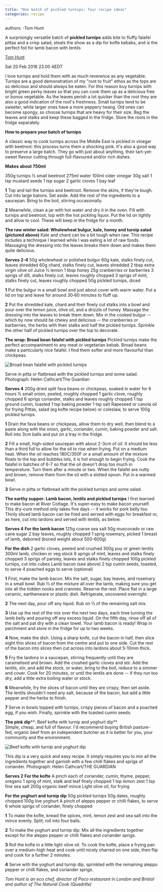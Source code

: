 ```yaml
---
title: "One batch of pickled turnips; four recipe ideas"
categories: recipe
---
```

authors:
-Tom Hunt

A surprisingly versatile batch of **pickled turnips** adds bite to fluffy falafel pittas and a crisp salad, steals the show as a dip for kofte kebabs, and is the perfect foil for lamb bacon with lentils

[Tom Hunt](https://www.theguardian.com/profile/tom-hunt)

Sat 20 Feb 2016 23.00 AEDT


I love turnips and hold them with as much reverence as any vegetable. Turnips are a good demonstration of my "root to fruit" ethos as the tops are so delicious and should always be eaten. For this reason buy turnips with bright green perky leaves so that you can cook them up as a delicious free or bonus vegetable. As the leaves perish a lot quicker than the root they are also a good indication of the root's freshness. Small turnips tend to be sweeter, while larger ones have a more peppery twang. Old ones can become spongy, so choose turnips that are heavy for their size. Bag the leaves and stalks and keep these bagged in the fridge. Store the roots in the fridge separately.

**How to prepare your batch of turnips**


A classic way to cook turnips across the Middle East is pickled in vinegar with beetroot: this process turns them a shocking pink. It's also a good way to preserve a large batch. They go with just about anything, their tart-yet-sweet flavour cutting through full-flavoured and/or rich dishes.

**Makes about 750ml**

350g turnips
½ small beetroot
275ml water
100ml cider vinegar
30g salt
1 tsp mustard seeds
1 tsp sugar
2 garlic cloves
1 bay leaf

**1** Top and tail the turnips and beetroot. Remove the skins, if they're tough. Cut into large batons. Set aside. Add the rest of the ingredients to a saucepan. Bring to the boil, stirring occasionally.

**2** Meanwhile, clean a jar with hot water and dry it in the oven. Fill with turnips and beetroot, top with the hot pickling liquor. Put the lid on tightly and allow to cool. These will keep in the fridge for a month.

**The raw winter salad: Wholewheat bulgur, kale, honey and turnip salad (pictured above)**
Kale and chard can be a bit tough when raw. This recipe includes a technique I learned while I was eating a lot of raw foods. Massaging the dressing into the leaves breaks them down and makes them quite delicious.

**Serves 2-4**
50g wholewheat or polished bulgur
60g kale, stalks finely cut, leaves shredded
60g chard, stalks finely cut, leaves shredded
2 tbsp extra virgin olive oil
Juice ½ lemon
1 tbsp honey
25g cranberries or barberries
3 sprigs of dill, stalks finely cut, leaves roughly chopped
3 sprigs of mint, stalks finely cut, leaves roughly chopped
50g pickled turnips, diced

**1** Put the bulgur in a small bowl and just about cover with warm water. Put a lid on top and leave for around 30‑60 minutes to fluff up.

**2** Put the shredded kale, chard and their finely cut stalks into a bowl and pour over the lemon juice, olive oil, and a drizzle of honey. Massage the dressing into the leaves to break them down. Mix in the cooked bulgur -- which by now should be chewy and delicious -- the cranberries or barberries, the herbs with their stalks and half the pickled turnips. Sprinkle the other half of pickled turnips over the top to decorate.

**The wrap: Broad bean falafel with pickled turnips**
Pickled turnips make the perfect accompaniment to any meat or vegetarian kebab. Broad beans make a particularly nice falafel. I find them softer and more flavourful than chickpeas.

![Broad bean falafel with pickled turnips](https://i.guim.co.uk/img/media/d77cf1e0469f4bfadccc68004549df5d6161fbd9/0_388_5568_3341/master/5568.jpg?width=445&dpr=1&s=none)

Serve in pitta or flatbread with the pickled turnips and some salad. Photograph: Helen Cathcart/The Guardian

**Serves 4**
200g dried split fava beans or chickpeas, soaked in water for 6 hours
½ small onion, peeled, roughly chopped
1 garlic clove, roughly chopped
6 sprigs coriander, stalks and leaves roughly chopped
1 tsp ground cumin, toasted
1 tsp baking powder
1 tsp salt
Rapeseed or canola oil for frying
Pittas, salad (eg kofte recipe below) or coleslaw, to serve
100g pickled turnips

**1** Drain the fava beans or chickpeas, allow them to dry well, then blend to a paste along with the onion, garlic, coriander, cumin, baking powder and salt. Roll into 3cm balls and put on a tray in the fridge.

**2** Fill a small, high-sided saucepan with about 2-3cm of oil. It should be less than a third full to allow for the oil to rise when frying. Put on a medium heat. When the oil reaches 180C/350F or a small amount of the mixture floats to the top and bubbles lots, it is hot enough to begin frying. Cook the falafel in batches of 6-7 so that the oil doesn't drop too much in temperature. Turn them after a minute or two. When the falafel are nutty and brown, remove them from the oil with a slotted spoon. Put in a warmed bowl.

**3** Serve in pitta or flatbread with the pickled turnips and some salad.

**The earthy supper: Lamb bacon, lentils and pickled turnips**
I first learned to make bacon at River Cottage. It's super-easy to make bacon yourself. This dry-cure method only takes five days -- it works for pork belly too. Thinly sliced lamb bacon can be fried and served with eggs for breakfast or, as here, cut into lardons and served with lentils, as below.

**Serves 4**
**For the lamb bacon**
125g coarse sea salt
50g muscovado or raw cane sugar
2 bay leaves, roughly chopped
1 sprig rosemary, picked
1 breast of lamb, deboned (boned weight about 500-600g)

**For the dish**
2 garlic cloves, peeled and crushed
300g puy or green lentils
300ml lamb, chicken or veg stock
6 sprigs of mint, leaves and stalks finely chopped
3 sprigs of parsley, leaves and stalks finely chopped
100g pickled turnips, cut into cubes
Lamb bacon (see above)
2 tsp cumin seeds, toasted, to serve
4 poached eggs to serve (optional)

**1** First, make the lamb bacon. Mix the salt, sugar, bay leaves, and rosemary in a small bowl. Rub ⅓ of the mixture all over the lamb, making sure you get into all the hidden nooks and crannies. Reserve the rest. Place flat in a large ceramic, earthenware or plastic dish. Refrigerate, uncovered overnight.

**2** The next day, pour off any liquid. Rub on ⅓ of the remaining salt mix.

**3** Use up the rest of the mix over the next two days, each time turning the lamb belly and pouring off any excess liquid. On the fifth day, rinse off all of the salt and pat dry with a clean towel. Your lamb bacon is ready! Wrap in parchment and store in the fridge for up to two weeks.

**4** Now, make the dish. Using a sharp knife, cut the bacon in half, then slice eight thin slices of bacon from the centre and put to one side. Cut the rest of the bacon into slices then cut across into lardons about 5-10mm thick.

**5** Fry the lardons in a saucepan, stirring frequently until they are caramelised and brown. Add the crushed garlic cloves and stir. Add the lentils, stir, and add the stock, or water, bring to the boil, reduce to a simmer and cover. Cook for 20 minutes, or until the lentils are done -- if they run too dry, add a little extra boiling water or stock.

**6** Meanwhile, fry the slices of bacon until they are crispy, then set aside. The lentils shouldn't need any salt, because of the bacon, but add a little pepper and the herbs to finish.

**7** Serve in bowls topped with turnips, crispy pieces of bacon and a poached egg, if you wish. Finally, sprinkle with the toasted cumin seeds.

**The pink dip****: Beef kofte with turnip and yoghurt dip**  
Simple, cheap, and full of flavour. I'd recommend buying British pasture-fed, organic beef from an independent butcher as it is better for you, your community and the environment.

![Beef kofte with turnip and yoghurt dip](https://i.guim.co.uk/img/media/60a466bd7949bc368f02961b5964ac848b28d6f1/0_0_5642_3761/master/5642.jpg?width=445&dpr=1&s=none)

This dip is a very quick and easy recipe. It simply requires you to mix all the ingredients together and garnish with a few chilli flakes and sprigs of coriander. Photograph: Helen Cathcart/THE GUARDIAN

**Serves 2**
**For the kofte**
A pinch each of coriander, cumin, thyme, pepper, oregano
1 sprig of mint, stalk and leaf finely chopped
1 tsp lemon zest
1 tsp fine sea salt
200g organic beef mince
Light olive oil, for frying

**For the yoghurt and turnip dip**
50g pickled turnips
50g dates, roughly chopped
100g live yoghurt
A pinch of aleppo pepper or chilli flakes, to serve
6 whole sprigs of coriander, finely chopped

**1** To make the kofte, knead the spices, mint, lemon zest and sea salt into the mince evenly. Split; roll into four balls.

**2** To make the yoghurt and turnip dip: Mix all the ingredients together except for the aleppo pepper or chilli flakes and coriander sprigs.

**3** Roll the kofte in a little light olive oil. To cook the kofte, place a frying pan over a medium-high heat and cook until nicely charred on one side, then flip and cook for a further 2 minutes.

**4** Serve with the yoghurt and turnip dip, sprinkled with the remaining aleppo pepper or chilli flakes, and coriander sprigs.

*Tom Hunt is an eco chef, director of Poco restaurant in London and Bristol and author of The Natural Cook (Quadrille)*